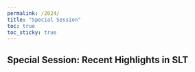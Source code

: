```yaml
---
permalink: /2024/
title: "Special Session"
toc: true
toc_sticky: true
---
```


##  Special Session: Recent Highlights in SLT

